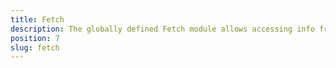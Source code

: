 ```yaml
---
title: Fetch
description: The globally defined Fetch module allows accessing info from a remote server while creating GET or POST request.  The module allows receiving info in a different format like String values, JSON objects and FormData content.
position: 7
slug: fetch
---
```

